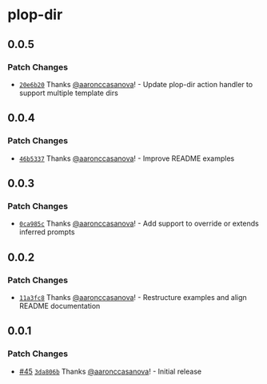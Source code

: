 # plop-dir

## 0.0.5

### Patch Changes

- [`20e6b20`](https://github.com/aaronccasanova/aacc/commit/20e6b20fb5969802155519def025315ece1a7d78)
  Thanks [@aaronccasanova](https://github.com/aaronccasanova)! - Update plop-dir
  action handler to support multiple template dirs

## 0.0.4

### Patch Changes

- [`46b5337`](https://github.com/aaronccasanova/aacc/commit/46b533702b79961339df2948b30b4892cd3d91df)
  Thanks [@aaronccasanova](https://github.com/aaronccasanova)! - Improve README
  examples

## 0.0.3

### Patch Changes

- [`0ca985c`](https://github.com/aaronccasanova/aacc/commit/0ca985cc8522c6ddfa4f0417d6fc3b74f30079e5)
  Thanks [@aaronccasanova](https://github.com/aaronccasanova)! - Add support to
  override or extends inferred prompts

## 0.0.2

### Patch Changes

- [`11a3fc8`](https://github.com/aaronccasanova/aacc/commit/11a3fc8e844626e532ad460b14d7c2384bd7d3ba)
  Thanks [@aaronccasanova](https://github.com/aaronccasanova)! - Restructure
  examples and align README documentation

## 0.0.1

### Patch Changes

- [#45](https://github.com/aaronccasanova/aacc/pull/45)
  [`3da806b`](https://github.com/aaronccasanova/aacc/commit/3da806be4ccdeed60f972612cca9da1166a80630)
  Thanks [@aaronccasanova](https://github.com/aaronccasanova)! - Initial release
